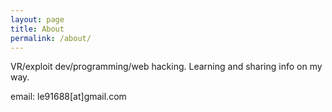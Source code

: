 ```yaml
---
layout: page
title: About
permalink: /about/
---
```


VR/exploit dev/programming/web hacking. Learning and sharing info on my way.

email: le91688[at]gmail.com
